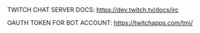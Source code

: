 

TWITCH CHAT SERVER DOCS: https://dev.twitch.tv/docs/irc

OAUTH TOKEN FOR BOT ACCOUNT: https://twitchapps.com/tmi/
